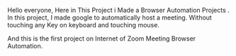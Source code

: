 Hello everyone,
Here in This Project i Made a Browser Automation Projects .
In this project, I made google to automatically host a meeting.
Without touching any Key on keyboard and touching mouse.

And this is the first project on Internet of Zoom Meeting Browser Automation. 

